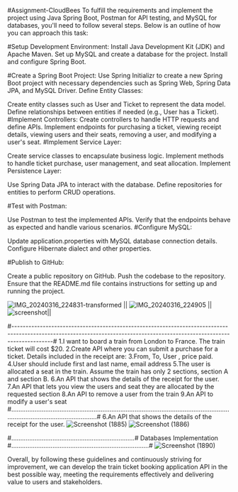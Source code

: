 #Assignment-CloudBees
To fulfill the requirements and implement the project using Java Spring Boot, Postman for API 
testing, and MySQL for databases, 
you'll need to follow several steps. Below is an outline of how you can approach this task:

#Setup Development Environment:
Install Java Development Kit (JDK) and Apache Maven.
Set up MySQL and create a database for the project.
Install and configure Spring Boot.

#Create a Spring Boot Project:
Use Spring Initializr to create a new Spring Boot project with necessary dependencies 
such as Spring Web, Spring Data JPA, and MySQL Driver.
Define Entity Classes:

Create entity classes such as User and Ticket to represent the data model.
Define relationships between entities if needed (e.g., User has a Ticket).
#Implement Controllers:
Create controllers to handle HTTP requests and define APIs.
Implement endpoints for purchasing a ticket, viewing receipt details, viewing users and their seats, removing a user, and modifying a user's seat.
#Implement Service Layer:

Create service classes to encapsulate business logic.
Implement methods to handle ticket purchase, user management, and seat allocation.
Implement Persistence Layer:

Use Spring Data JPA to interact with the database.
Define repositories for entities to perform CRUD operations.

#Test with Postman:

Use Postman to test the implemented APIs.
Verify that the endpoints behave as expected and handle various scenarios.
#Configure MySQL:

Update application.properties with MySQL database connection details.
Configure Hibernate dialect and other properties.

#Publish to GitHub:

Create a public repository on GitHub.
Push the codebase to the repository.
Ensure that the README.md file contains instructions for setting up and running the project.

![IMG_20240316_224831-transformed](https://github.com/abhishek-singh512/Assignment-CloudBees/assets/118076036/ead01bd6-8b1c-44bd-b748-9989dc2850ad) 
|| ![IMG_20240316_224905](https://github.com/abhishek-singh512/Assignment-CloudBees/assets/118076036/6c07d5df-7b2a-49df-aaa2-9bdacf18fc3f) ||
![screenshot](https://github.com/abhishek-singh512/Assignment-CloudBees/assets/118076036/a155054d-8b91-4097-ab14-3fb2de918d9e)||

#--------------------------------------------------------------------------------------------------------------------------------------------------------------------------#
1.I want to board a train from London to France. The train ticket will cost $20.
2.Create API where you can submit a purchase for a ticket. Details included in the receipt are:
3.From, To, User , price paid.
4.User should include first and last name, email address
5.The user is allocated a seat in the train. Assume the train has only 2 sections, section A and section B.
6.An API that shows the details of the receipt for the user.
7.An API that lets you view the users and seat they are allocated by the requested section
8.An API to remove a user from the train
9.An API to modify a user's seat
#............................................................................................................................................................................#
6.An API that shows the details of the receipt for the user.
![Screenshot (1885)](https://github.com/abhishek-singh512/Assignment-CloudBees/assets/118076036/7cbf03ec-2744-4d54-8b5d-1b18223f01fc)
![Screenshot (1886)](https://github.com/abhishek-singh512/Assignment-CloudBees/assets/118076036/7b49cfbc-c8fb-4662-bf9b-e81235f5e538)

#.....................................................................# Databases Implementation #.............................................................................#
![Screenshot (1890)](https://github.com/abhishek-singh512/Assignment-CloudBees/assets/118076036/564f8fd0-b166-4dc1-9648-4678f4593adb)

Overall, by following these guidelines and continuously striving for improvement, we can develop the train ticket booking application API in the best possible way, meeting the requirements 
effectively and delivering value to users and stakeholders.

